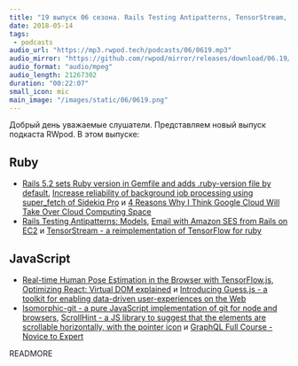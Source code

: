 ```yaml
---
title: "19 выпуск 06 сезона. Rails Testing Antipatterns, TensorStream, Guess.js, Isomorphic-git, ScrollHint и прочее"
date: 2018-05-14
tags:
 - podcasts
audio_url: "https://mp3.rwpod.tech/podcasts/06/0619.mp3"
audio_mirror: "https://github.com/rwpod/mirror/releases/download/06.19/0619.mp3"
audio_format: "audio/mpeg"
audio_length: 21267302
duration: "00:22:07"
small_icon: mic
main_image: "/images/static/06/0619.png"
---
```


Добрый день уважаемые слушатели. Представляем новый выпуск подкаста RWpod. В этом выпуске:

## Ruby

 - [Rails 5.2 sets Ruby version in Gemfile and adds .ruby-version file by default](https://blog.bigbinary.com/2018/05/07/rails-5_2-adds-ruby-version-file-and-ruby-version-to-gemfile-by-default.html), [Increase reliability of background job processing using super_fetch of Sidekiq Pro](https://blog.bigbinary.com/2018/05/08/increase-reliability-of-background-job-processing-using-super_fetch-of-sidekiq-pro.html) и [4 Reasons Why I Think Google Cloud Will Take Over Cloud Computing Space](https://pauloancheta.com/aws/google%20cloud%20platform/ruby/2018/05/10/gcloud-vs-aws/)
 - [Rails Testing Antipatterns: Models](https://semaphoreci.com/blog/2014/01/21/rails-testing-antipatterns-models.html), [Email with Amazon SES from Rails on EC2](https://www.statusok.com/email-amazon-ses-rails-ec2) и [TensorStream - a reimplementation of TensorFlow for ruby](https://github.com/jedld/tensor_stream)


## JavaScript

 - [Real-time Human Pose Estimation in the Browser with TensorFlow.js](https://medium.com/tensorflow/real-time-human-pose-estimation-in-the-browser-with-tensorflow-js-7dd0bc881cd5), [Optimizing React: Virtual DOM explained](https://evilmartians.com/chronicles/optimizing-react-virtual-dom-explained) и [Introducing Guess.js - a toolkit for enabling data-driven user-experiences on the Web](https://blog.mgechev.com/2018/05/09/introducing-guess-js-data-driven-user-experiences-web/)
 - [Isomorphic-git - a pure JavaScript implementation of git for node and browsers](https://isomorphic-git.github.io/), [ScrollHint - a JS library to suggest that the elements are scrollable horizontally, with the pointer icon](https://appleple.github.io/scroll-hint/) и [GraphQL Full Course - Novice to Expert](https://www.youtube.com/watch?v=ed8SzALpx1Q)

READMORE
